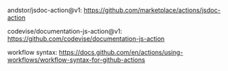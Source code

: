 andstor/jsdoc-action@v1: https://github.com/marketplace/actions/jsdoc-action

codevise/documentation-js-action@v1: https://github.com/codevise/documentation-js-action

workflow syntax: https://docs.github.com/en/actions/using-workflows/workflow-syntax-for-github-actions

